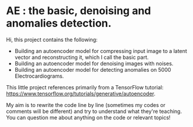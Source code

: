 # AE : the basic, denoising and anomalies detection.

Hi, this project contains the following:
- Building an autoencoder model for compressing input image to a latent vector and reconstructing it, which I call the basic part.
- Building an autoencoder model for denoising images with noises.
- Building an autoencoder model for detecting anomalies on 5000 Electrocardiograms. 

This little project references primarily from a TensorFlow tutorial:  https://www.tensorflow.org/tutorials/generative/autoencoder. 

My aim is to rewrite the code line by line (sometimes my codes or comments will be different) and try to understand what they're teaching. You can question me about anything on the code or relevant topics!
